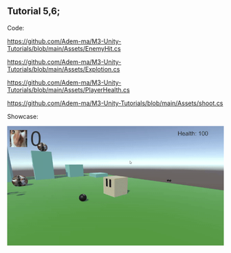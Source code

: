 ## Tutorial 5,6;

Code:

https://github.com/Adem-ma/M3-Unity-Tutorials/blob/main/Assets/EnemyHit.cs

https://github.com/Adem-ma/M3-Unity-Tutorials/blob/main/Assets/Explotion.cs

https://github.com/Adem-ma/M3-Unity-Tutorials/blob/main/Assets/PlayerHealth.cs

https://github.com/Adem-ma/M3-Unity-Tutorials/blob/main/Assets/shoot.cs

Showcase:

![ermm](gfx/20250412-1458-16.3934589-ezgif.com-video-to-gif-converter.gif)